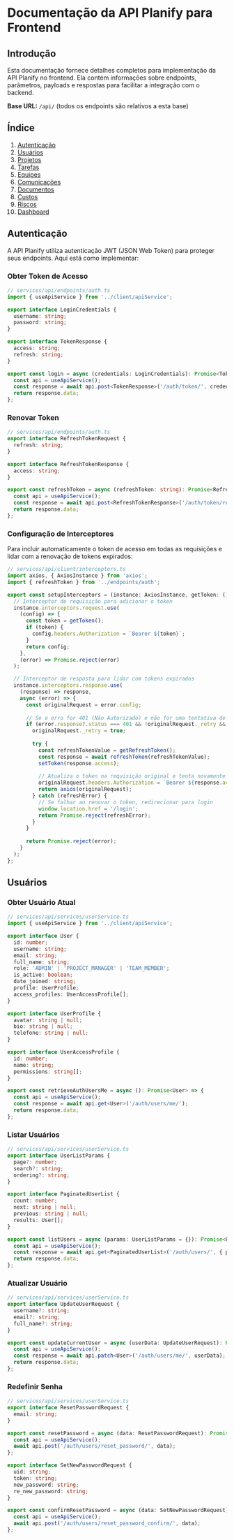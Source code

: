 # Documentação da API Planify para Frontend

## Introdução

Esta documentação fornece detalhes completos para implementação da API Planify no frontend. Ela contém informações sobre endpoints, parâmetros, payloads e respostas para facilitar a integração com o backend.

**Base URL:** `/api/` (todos os endpoints são relativos a esta base)

## Índice

1. [Autenticação](#autenticação)
2. [Usuários](#usuários)
3. [Projetos](#projetos)
4. [Tarefas](#tarefas)
5. [Equipes](#equipes)
6. [Comunicações](#comunicações)
7. [Documentos](#documentos)
8. [Custos](#custos)
9. [Riscos](#riscos)
10. [Dashboard](#dashboard)

## Autenticação

A API Planify utiliza autenticação JWT (JSON Web Token) para proteger seus endpoints. Aqui está como implementar:

### Obter Token de Acesso

```typescript
// services/api/endpoints/auth.ts
import { useApiService } from '../client/apiService';

export interface LoginCredentials {
  username: string;
  password: string;
}

export interface TokenResponse {
  access: string;
  refresh: string;
}

export const login = async (credentials: LoginCredentials): Promise<TokenResponse> => {
  const api = useApiService();
  const response = await api.post<TokenResponse>('/auth/token/', credentials);
  return response.data;
};
```

### Renovar Token

```typescript
// services/api/endpoints/auth.ts
export interface RefreshTokenRequest {
  refresh: string;
}

export interface RefreshTokenResponse {
  access: string;
}

export const refreshToken = async (refreshToken: string): Promise<RefreshTokenResponse> => {
  const api = useApiService();
  const response = await api.post<RefreshTokenResponse>('/auth/token/refresh/', { refresh: refreshToken });
  return response.data;
};
```

### Configuração de Interceptores

Para incluir automaticamente o token de acesso em todas as requisições e lidar com a renovação de tokens expirados:

```typescript
// services/api/client/interceptors.ts
import axios, { AxiosInstance } from 'axios';
import { refreshToken } from '../endpoints/auth';

export const setupInterceptors = (instance: AxiosInstance, getToken: () => string, setToken: (token: string) => void, getRefreshToken: () => string) => {
  // Interceptor de requisição para adicionar o token
  instance.interceptors.request.use(
    (config) => {
      const token = getToken();
      if (token) {
        config.headers.Authorization = `Bearer ${token}`;
      }
      return config;
    },
    (error) => Promise.reject(error)
  );

  // Interceptor de resposta para lidar com tokens expirados
  instance.interceptors.response.use(
    (response) => response,
    async (error) => {
      const originalRequest = error.config;
      
      // Se o erro for 401 (Não Autorizado) e não for uma tentativa de refresh
      if (error.response?.status === 401 && !originalRequest._retry && !originalRequest.url.includes('auth/token/refresh')) {
        originalRequest._retry = true;
        
        try {
          const refreshTokenValue = getRefreshToken();
          const response = await refreshToken(refreshTokenValue);
          setToken(response.access);
          
          // Atualiza o token na requisição original e tenta novamente
          originalRequest.headers.Authorization = `Bearer ${response.access}`;
          return axios(originalRequest);
        } catch (refreshError) {
          // Se falhar ao renovar o token, redirecionar para login
          window.location.href = '/login';
          return Promise.reject(refreshError);
        }
      }
      
      return Promise.reject(error);
    }
  );
};
```

## Usuários

### Obter Usuário Atual

```typescript
// services/api/services/userService.ts
import { useApiService } from '../client/apiService';

export interface User {
  id: number;
  username: string;
  email: string;
  full_name: string;
  role: 'ADMIN' | 'PROJECT_MANAGER' | 'TEAM_MEMBER';
  is_active: boolean;
  date_joined: string;
  profile: UserProfile;
  access_profiles: UserAccessProfile[];
}

export interface UserProfile {
  avatar: string | null;
  bio: string | null;
  telefone: string | null;
}

export interface UserAccessProfile {
  id: number;
  name: string;
  permissions: string[];
}

export const retrieveAuthUsersMe = async (): Promise<User> => {
  const api = useApiService();
  const response = await api.get<User>('/auth/users/me/');
  return response.data;
};
```

### Listar Usuários

```typescript
// services/api/services/userService.ts
export interface UserListParams {
  page?: number;
  search?: string;
  ordering?: string;
}

export interface PaginatedUserList {
  count: number;
  next: string | null;
  previous: string | null;
  results: User[];
}

export const listUsers = async (params: UserListParams = {}): Promise<PaginatedUserList> => {
  const api = useApiService();
  const response = await api.get<PaginatedUserList>('/auth/users/', { params });
  return response.data;
};
```

### Atualizar Usuário

```typescript
// services/api/services/userService.ts
export interface UpdateUserRequest {
  username?: string;
  email?: string;
  full_name?: string;
}

export const updateCurrentUser = async (userData: UpdateUserRequest): Promise<User> => {
  const api = useApiService();
  const response = await api.patch<User>('/auth/users/me/', userData);
  return response.data;
};
```

### Redefinir Senha

```typescript
// services/api/services/userService.ts
export interface ResetPasswordRequest {
  email: string;
}

export const resetPassword = async (data: ResetPasswordRequest): Promise<void> => {
  const api = useApiService();
  await api.post('/auth/users/reset_password/', data);
};

export interface SetNewPasswordRequest {
  uid: string;
  token: string;
  new_password: string;
  re_new_password: string;
}

export const confirmResetPassword = async (data: SetNewPasswordRequest): Promise<void> => {
  const api = useApiService();
  await api.post('/auth/users/reset_password_confirm/', data);
};
```
